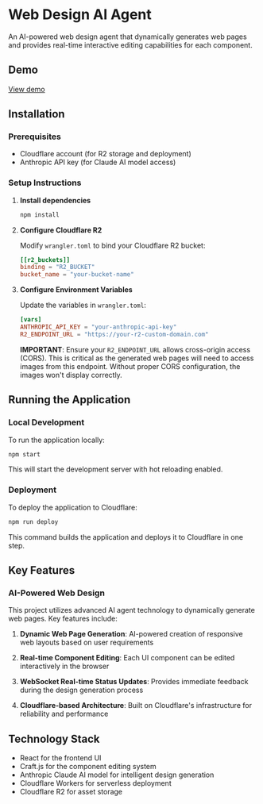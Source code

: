 # Web Design AI Agent

An AI-powered web design agent that dynamically generates web pages and provides real-time interactive editing capabilities for each component.

## Demo
<a href="https://www.youtube.com/watch?v=RVpkhKiDSg4" target="_blank">
  View demo
</a>

## Installation

### Prerequisites

- Cloudflare account (for R2 storage and deployment)
- Anthropic API key (for Claude AI model access)

### Setup Instructions

1. **Install dependencies**

   ```bash
   npm install
   ```

2. **Configure Cloudflare R2**

   Modify `wrangler.toml` to bind your Cloudflare R2 bucket:

   ```toml
   [[r2_buckets]]
   binding = "R2_BUCKET"
   bucket_name = "your-bucket-name"
   ```

3. **Configure Environment Variables**

   Update the variables in `wrangler.toml`:

   ```toml
   [vars]
   ANTHROPIC_API_KEY = "your-anthropic-api-key"
   R2_ENDPOINT_URL = "https://your-r2-custom-domain.com"
   ```

   **IMPORTANT**: Ensure your `R2_ENDPOINT_URL` allows cross-origin access (CORS). This is critical as the generated web pages will need to access images from this endpoint. Without proper CORS configuration, the images won't display correctly.

## Running the Application

### Local Development

To run the application locally:

```bash
npm start
```

This will start the development server with hot reloading enabled.

### Deployment

To deploy the application to Cloudflare:

```bash
npm run deploy
```

This command builds the application and deploys it to Cloudflare in one step.

## Key Features

### AI-Powered Web Design

This project utilizes advanced AI agent technology to dynamically generate web pages. Key features include:

1. **Dynamic Web Page Generation**: AI-powered creation of responsive web layouts based on user requirements

2. **Real-time Component Editing**: Each UI component can be edited interactively in the browser

3. **WebSocket Real-time Status Updates**: Provides immediate feedback during the design generation process

4. **Cloudflare-based Architecture**: Built on Cloudflare's infrastructure for reliability and performance


## Technology Stack
- React for the frontend UI
- Craft.js for the component editing system
- Anthropic Claude AI model for intelligent design generation
- Cloudflare Workers for serverless deployment
- Cloudflare R2 for asset storage